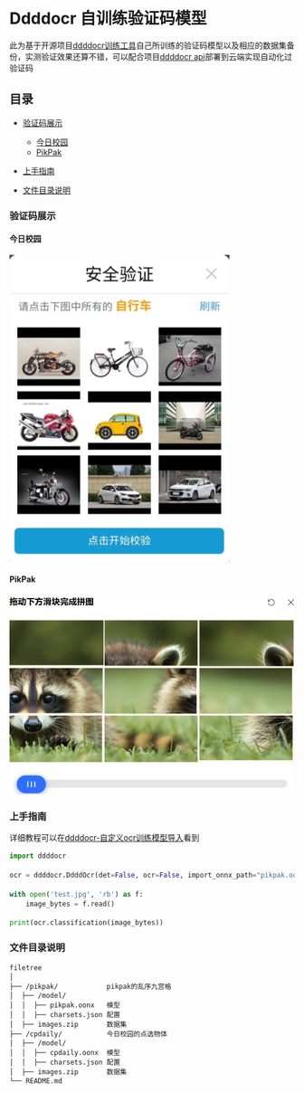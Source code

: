 

# Ddddocr 自训练验证码模型

此为基于开源项目[ddddocr训练工具](https://github.com/sml2h3/dddd_trainer)自己所训练的验证码模型以及相应的数据集备份，实测验证效果还算不错，可以配合项目[ddddocr api](https://github.com/sml2h3/ocr_api_server)部署到云端实现自动化过验证码

## 目录

- [验证码展示](#验证码展示)
    - [今日校园](#今日校园)
    - [PikPak](#PikPak)

- [上手指南](#上手指南)
- [文件目录说明](#文件目录说明)

### 验证码展示

#### 今日校园

![今日校园验证码](https://raw.githubusercontent.com/LinYuanovo/ddddocr_models/main/pic/cpdaily.png)

#### PikPak

![pikpak验证码](https://raw.githubusercontent.com/LinYuanovo/ddddocr_models/main/pic/pikpak.png)

### 上手指南

详细教程可以在[ddddocr-自定义ocr训练模型导入](https://github.com/sml2h3/ddddocr?tab=readme-ov-file#ⅴ-自定义ocr训练模型导入)看到

```python
import ddddocr

ocr = ddddocr.DdddOcr(det=False, ocr=False, import_onnx_path="pikpak.oonx", charsets_path="charsets.json")

with open('test.jpg', 'rb') as f:
    image_bytes = f.read()

print(ocr.classification(image_bytes))
```

### 文件目录说明

```
filetree 
│
├── /pikpak/            pikpak的乱序九宫格
│  ├── /model/
│  │  ├── pikpak.oonx   模型
│  │  ├── charsets.json 配置
│  ├── images.zip       数据集
├── /cpdaily/           今日校园的点选物体
│  ├── /model/
│  │  ├── cpdaily.oonx  模型
│  │  ├── charsets.json 配置
│  ├── images.zip       数据集
└── README.md
```

#### 

